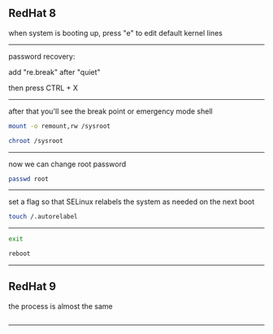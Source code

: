 
## RedHat 8

when system is booting up, press "e" to edit default kernel lines


________________________________________________________________________________________________



password recovery:

add "re.break" after "quiet"

then press CTRL + X

________________________________________________________________________________________________



after that you'll see the break point or emergency mode shell


```bash
mount -o remount,rw /sysroot
```


```bash
chroot /sysroot
```

________________________________________________________________________________________________



now we can change root password

```bash
passwd root
```

________________________________________________________________________________________________



set a flag so that SELinux relabels the system as needed on the next boot

```bash
touch /.autorelabel
```

________________________________________________________________________________________________




```bash
exit

reboot
```

________________________________________________________________________________________________



## RedHat 9

the process is almost the same

```bash

```

________________________________________________________________________________________________
